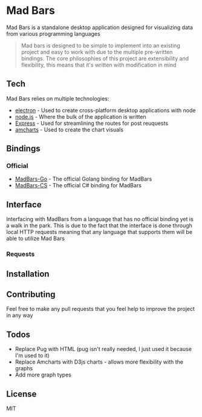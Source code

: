 # Mad Bars

Mad Bars is a standalone desktop application designed for visualizing data from various programming languages

> Mad bars is designed to be simple to implement into an existing project and easy to work with due to the multiple pre-written bindings.
> The core philosophies of this project are extensibility and flexibility, this means that it's written with modification in mind

## Tech

Mad Bars relies on multiple technologies:

* [electron] - Used to create cross-platform desktop applications with node
* [node.js] - Where the bulk of the application is written
* [Express] - Used for streamlining the routes for post reuquests
* [amcharts] - Used to create the chart visuals

## Bindings

### Official
* [MadBars-Go] - The official Golang binding for MadBars
* [MadBars-CS] - The official C# binding for MadBars

## Interface

Interfacing with MadBars from a language that has no official binding yet is a walk in the park. This is due to the fact that the interface is done through local HTTP requests meaning that any language that supports them will be able to utilize Mad Bars
### Requests

## Installation

## Contributing

Feel free to make any pull requests that you feel help to improve the project in any way

## Todos

 - Replace Pug with HTML (pug isn't really needed, I just used it because I'm used to it) 
 - Replace Amcharts with D3js charts - allows more flexibility with the graphs
 - Add more graph types
 
## License

MIT


   [node.js]: <http://nodejs.org>
   [express]: <http://expressjs.com>
   [electron]: <http://electron.atom.io/>
   [amcharts]: <https://www.amcharts.com/>
   [MadBars-Go]: <https://github.com/Aidenjl193/MadBars-Go>
   [MadBars-CS]: <https://github.com/Aidenjl193/MadBars-CS>
